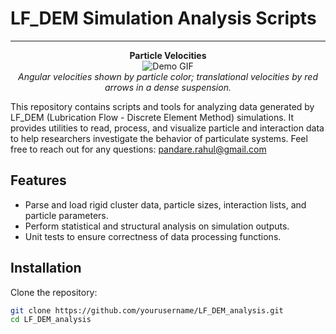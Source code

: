 # LF_DEM Simulation Analysis Scripts

---

<p align="center">
  <strong>Particle Velocities</strong>
  <br/>
  <img src="assets/velocity_map.gif" alt="Demo GIF" />
  <br/>
  <em>Angular velocities shown by particle color; translational velocities by red arrows in a dense suspension.</em>
</p>

This repository contains scripts and tools for analyzing data generated by LF_DEM (Lubrication Flow - Discrete Element Method) simulations. It provides utilities to read, process, and visualize particle and interaction data to help researchers investigate the behavior of particulate systems.
Feel free to reach out for any questions: pandare.rahul@gmail.com

## Features
- Parse and load rigid cluster data, particle sizes, interaction lists, and particle parameters.
- Perform statistical and structural analysis on simulation outputs.
- Unit tests to ensure correctness of data processing functions.

## Installation

Clone the repository:

```bash
git clone https://github.com/yourusername/LF_DEM_analysis.git
cd LF_DEM_analysis
